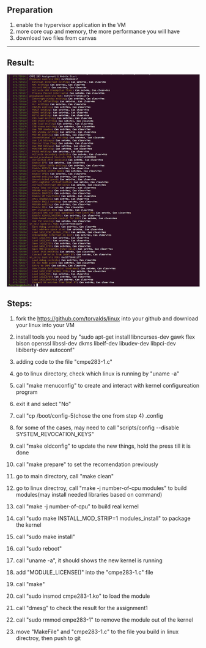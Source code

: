 ## Preparation
  1. enable the hypervisor application in the VM
  2. more core cup and memory, the more performance you will have
  3. download two files from canvas
----------------------------------------------------------------------------------------------
## Result:

![Image of Result](https://github.com/Handsomenick1/linux/blob/master/cmpe283/Screen%20Shot%202021-11-03%20at%2010.06.20%20AM.png)

## Steps:

1. fork the https://github.com/torvalds/linux into your github and download your linux into your VM

2. install tools you need by "sudo apt-get install libncurses-dev gawk flex bison openssl libssl-dev dkms libelf-dev libudev-dev libpci-dev libiberty-dev autoconf"

3. adding code to the file "cmpe283-1.c"

4. go to linux directory, check which linux is running by "uname -a"

5. call "make menuconfig" to create and interact with kernel configureation program

6. exit it and select "No"

7. call "cp /boot/config-5(chose the one from step 4) .config

8. for some of the cases, may need to call "scripts/config --disable SYSTEM_REVOCATION_KEYS"

9. call "make oldconfig" to update the new things, hold the press till it is done

10. call "make prepare" to set the recomendation previously 

11. go to main directory, call "make clean"

14. go to linux directroy, call "make -j number-of-cpu modules" to build modules(may install needed libraries based on command)

15. call "make -j number-of-cpu" to build real kernel 

16. call "sudo make INSTALL_MOD_STRIP=1 modules_install" to package the kernel 

17. call "sudo make install"

18. call "sudo reboot"

19. call "uname -a", it should shows the new kernel is running

20. add "MODULE_LICENSE()" into the "cmpe283-1.c" file

21. call "make"

22. call "sudo insmod cmpe283-1.ko" to load the module

23. call "dmesg" to check the result for the assignment1

24. call "sudo rmmod cmpe283-1" to remove the module out of the kernel

25. move "MakeFile" and "cmpe283-1.c" to the file you build in linux directroy, then push to git



